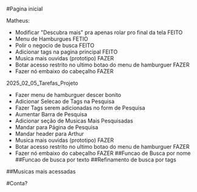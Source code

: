#Pagina inicial

Matheus:
- Modificar "Descubra mais" pra apenas rolar pro final da tela FEITO
- Menu de Hamburgues FETIO
- Polir o negocio de busca FEITO
- Adicionar tags na pagina principal FEITO
- Musica mais ouvidas (prototipo) FAZER
- Botar acesso restrito no ultimo botao do menu de hamburguer FAZER
- Fazer nó embaixo do cabeçalho FAZER

2025_02_05_Tarefas_Projeto
- Fazer menu de hamburguer descer bonito
- Adicionar Selecao de Tags na Pesquisa
- Fazer Tags serem adicionadas no form de Pesquisa
- Aumentar Barra de Pesquisa
- Adicionar seção de Musicas Mais Pesquisadas
- Mandar para Página de Pesquisa
- Mandar header para Arthur
- Musica mais ouvidas (prototipo) FAZER
- Botar acesso restrito no ultimo botao do menu de hamburguer FAZER
- Fazer nó embaixo do cabeçalho FAZER
##Funcao de Busca por nome
##Funcao de busca por texto
##Refinamento de busca por tags

##Musicas mais acessadas

#Conta?
